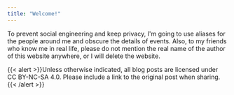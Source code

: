 ```yaml
---
title: "Welcome!"
---
```


<p align="left">To prevent social engineering and keep privacy, I'm going to use aliases for the people around me and obscure the details of events. Also, to my friends who know me in real life, please do not mention the real name of the author of this website anywhere, or I will delete the website.</p>

{{< alert >}}Unless otherwise indicated, all blog posts are licensed under CC BY-NC-SA 4.0. Please include a link to the original post when sharing.{{< /alert >}}
